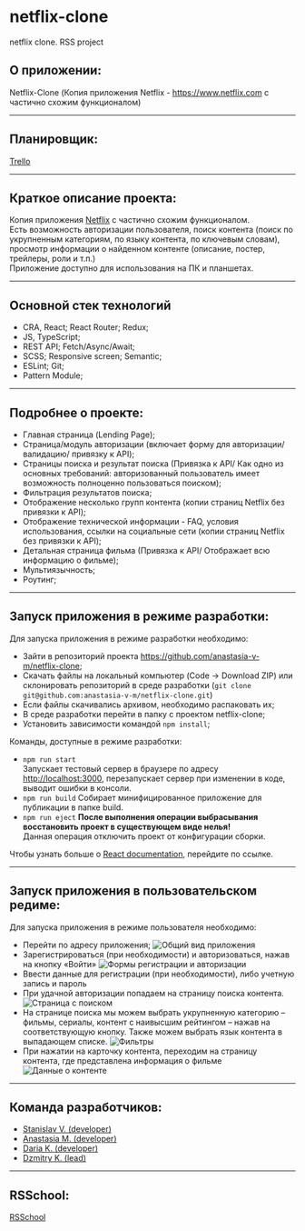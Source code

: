 # netflix-clone
netflix clone. RSS project

## О приложении:

Netflix-Clone (Копия приложения Netflix - https://www.netflix.com с частично схожим функционалом)
________________________________________
## Планировщик:

[Trello](https://trello.com/b/6aoiy2at/netflix-clone)
________________________________________
## Краткое описание проекта:

Копия приложения [Netflix](https://www.netflix.com) с частично схожим функционалом.  
Есть возможность авторизации пользователя, поиск контента (поиск по укрупненным категориям, по языку контента, по ключевым словам), просмотр информации о найденном контенте (описание, постер, трейлеры, роли и т.п.)   
Приложение доступно для использования на ПК и планшетах.  
________________________________________
## Основной стек технологий

*	CRA, React; React Router; Redux;
*	JS, TypeScript;
*	REST API; Fetch/Async/Await;
*	SCSS; Responsive screen; Semantic;
*	ESLint; Git;
*	Pattern Module;
________________________________________
## Подробнее о проекте:

*	Главная страница (Lending Page);
*	Страница/модуль авторизации (включает форму для авторизации/ валидацию/ привязку к API);
*	Страницы поиска и результат поиска (Привязка к API/ Как одно из основных требований: авторизованный пользователь имеет возможность полноценно пользоваться поиском);
*	Фильтрация результатов поиска;
*	Отображение несколько групп контента (копии страниц Netflix без привязки к API);
*	Отображение технической информации - FAQ, условия использования, ссылки на социальные сети (копии страниц Netflix без привязки к API);
*	Детальная страница фильма (Привязка к API/ Отображает всю информацию о фильме);
*	Мультиязычность;
*	Роутинг;
________________________________________
## Запуск приложения в режиме разработки:

Для запуска приложения в режиме разработки необходимо:
*	Зайти в репозиторий проекта https://github.com/anastasia-v-m/netflix-clone;
*	Скачать файлы на локальный компьютер (Code -> Download ZIP) или склонировать репозиторий в среде разработки (`git clone git@github.com:anastasia-v-m/netflix-clone.git`)
*	Если файлы скачивались архивом, необходимо распаковать их;
*	В среде разработки перейти в папку с проектом netflix-clone;
*	Установить зависимости командой `npm install`;

Команды, доступные в режиме разработки:
* `npm run start`  
Запускает тестовый сервер в браузере по адресу [http://localhost:3000](http://localhost:3000), перезапускает сервер при изменении в коде, выводит ошибки в консоли. 
* `npm run build`
Собирает минифицированное приложение для публикации в папке build.
* `npm run eject`
**После выполнения операции выбрасывания восстановить проект в существующем виде нелья!**  
Данная операция отключить проект от конфигурации сборки.

Чтобы узнать больше о [React documentation](https://reactjs.org/), перейдите по ссылке.
________________________________________
## Запуск приложения в пользовательском редиме:

Для запуска приложения в режиме пользователя необходимо:
*	Перейти по адресу приложения;
![Общий вид приложения](https://user-images.githubusercontent.com/83609149/154959992-f7a72482-7359-4577-8be5-f6de987367c0.png)
*	Зарегистрироваться (при необходимости) и авторизоваться, нажав на кнопку «Войти»
 ![Формы регистрации и авторизации](https://user-images.githubusercontent.com/83609149/154959555-7ac51244-a680-4f2f-b9c8-7cd193fa6185.JPG)
*	Ввести данные для регистрации (при необходимости), либо учетную запись и пароль
*	При удачной авторизации попадаем на страницу поиска контента. 
 ![Страница с поиском](https://user-images.githubusercontent.com/83609149/154959699-da26f124-27e4-43e3-b426-f7ed665cd8bf.JPG)
*	На странице поиска мы можем выбрать укрупненную категорию – фильмы, сериалы, контент с наивысшим рейтингом – нажав на соответствующую кнопку. Также можем выбрать язык контента в выпадающем списке.
 ![Фильтры](https://user-images.githubusercontent.com/83609149/154959849-6ca67beb-56a7-4c5b-87ba-a0e53f5b42b4.JPG)
*	При нажатии на карточку контента, переходим на страницу контента, где представлена информация о фильме
	 ![Данные о контенте](https://user-images.githubusercontent.com/83609149/154960151-81c142a3-1998-42c5-8e35-e16d53771dec.JPG)


________________________________________
## Команда разработчиков:

*	[Stanislav V. (developer)](https://github.com/Arxons)
*	[Anastasia M. (developer)](https://github.com/anastasia-v-m)
*	[Daria K. (developer)](https://github.com/Divakotova)
*	[Dzmitry K. (lead)](https://github.com/DimaKacer)


________________________________________
## RSSchool:

[RSSchool](https://rs.school/js/)
